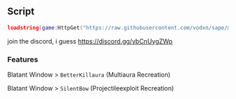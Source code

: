 ## Script
```lua
loadstring(game:HttpGet("https://raw.githubusercontent.com/vodxn/sape/main/Initiate.lua"))()
```

join the discord, i guess https://discord.gg/ybCnUygZWp

### Features
Blatant Window > `BetterKillaura` (Multiaura Recreation)

Blatant Window > `SilentBow` (Projectileexploit Recreation)
